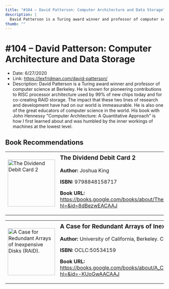 ```yaml
---
title: "#104 – David Patterson: Computer Architecture and Data Storage"
description: |
  David Patterson is a Turing award winner and professor of computer science at Berkeley. He is known for pioneering contributions to RISC processor architecture used by 99% of new chips today and for co-creating RAID storage. The impact that these two lines of research and development have had on our world is immeasurable. He is also one of the great educators of computer science in the world. His book with John Hennessy "Computer Architecture: A Quantitative Approach" is how I first learned about and was humbled by the inner workings of machines at the lowest level."
thumb: ""
---
```


# #104 – David Patterson: Computer Architecture and Data Storage

  - Date: 6/27/2020
  - Link: https://lexfridman.com/david-patterson/
  - Description: David Patterson is a Turing award winner and professor of computer science at Berkeley. He is known for pioneering contributions to RISC processor architecture used by 99% of new chips today and for co-creating RAID storage. The impact that these two lines of research and development have had on our world is immeasurable. He is also one of the great educators of computer science in the world. His book with John Hennessy "Computer Architecture: A Quantitative Approach" is how I first learned about and was humbled by the inner workings of machines at the lowest level.

## Book Recommendations

<table style="border: none;"><tr style="border: none;"><td style="border: none;"><img src="http://books.google.com/books/content?id=8dBezwEACAAJ&printsec=frontcover&img=1&zoom=1&source=gbs_api" alt="The Dividend Debit Card 2" width="150" style="vertical-align: top;"></td><td style="border: none; vertical-align: top;"><h3 style='margin-top: 5'>The Dividend Debit Card 2</h3><p><strong>Author:</strong> Joshua King</p><p><strong>ISBN:</strong> 9798848158717</p><p><strong>Book URL:</strong> <a href="https://books.google.com/books/about/The_Dividend_Debit_Card_2.html?hl=&id=8dBezwEACAAJ">https://books.google.com/books/about/The_Dividend_Debit_Card_2.html?hl=&id=8dBezwEACAAJ</a></p></td></tr></table>
<table style="border: none;"><tr style="border: none;"><td style="border: none;"><img src="None" alt="A Case for Redundant Arrays of Inexpensive Disks (RAID)." width="150" style="vertical-align: top;"></td><td style="border: none; vertical-align: top;"><h3 style='margin-top: 5'>A Case for Redundant Arrays of Inexpensive Disks (RAID).</h3><p><strong>Author:</strong> University of California, Berkeley. Computer Science Division</p><p><strong>ISBN:</strong> OCLC:50534159</p><p><strong>Book URL:</strong> <a href="https://books.google.com/books/about/A_Case_for_Redundant_Arrays_of_Inexpensi.html?hl=&id=-KUoGwAACAAJ">https://books.google.com/books/about/A_Case_for_Redundant_Arrays_of_Inexpensi.html?hl=&id=-KUoGwAACAAJ</a></p></td></tr></table>
